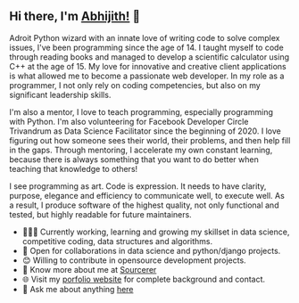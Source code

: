 ## Hi there, I'm [Abhijith!](https://cyberdud3.github.io/resume/) 👋

Adroit Python wizard with an innate love of writing code to solve complex issues, I've been programming since the age of 14. I taught myself to code through reading books and managed to develop a scientific calculator using C++ at the age of 15. My love for innovative and creative client applications is what allowed me to become a passionate web developer. In my role as a programmer, I not only rely on coding competencies, but also on my significant leadership skills.

I'm also a mentor, I love to teach programming, especially programming with Python. I'm also volunteering for Facebook Developer Circle Trivandrum as Data Science Facilitator since the beginning of 2020. I love figuring out how someone sees their world, their problems, and then help fill in the gaps. Through mentoring, I accelerate my own constant learning, because there is always something that you want to do better when teaching that knowledge to others!

I see programming as art. Code is expression. It needs to have clarity, purpose, elegance and efficiency to communicate well, to execute well. As a result, I produce software of the highest quality, not only functional and tested, but highly readable for future maintainers.

- 👨🏽‍💻 Currently working, learning and growing my skillset in data science, competitive coding, data structures and algorithms.
- 🤝 Open for collaborations in data science and python/django projects.
- 😊 Willing to contribute in opensource development projects.
- 👨 Know more about me at [Sourcerer](https://sourcerer.io/cyberdud3/) 
- 🌐 Visit my [porfolio website](https://cyberdud3.github.io/resume/) for complete background and contact.
- 💬 Ask me about anything [here](https://github.com/cyberdud3/cyberdud3/issues)
